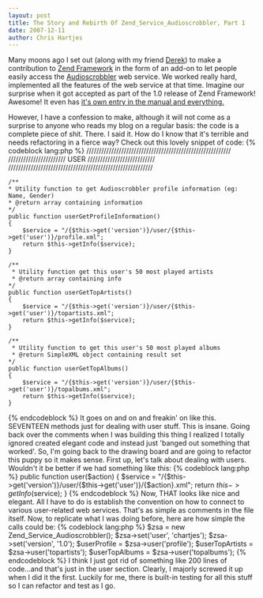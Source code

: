 ```yaml
--- 
layout: post
title: The Story and Rebirth Of Zend_Service_Audioscrobbler, Part 1
date: 2007-12-11
author: Chris Hartjes
---
```

<p>
Many moons ago I set out (along with my friend <a href="http://derekmartin.ca">Derek</a>) to make a contribution to <a href="http://framework.zend.com">Zend Framework</a> in the form of an add-on to let people easily access the <a href="http://www.audioscrobbler.net/">Audioscrobbler</a> web service.  We worked really hard, implemented all the features of the web service at that time.  Imagine our surprise when it got accepted as part of the 1.0 release of Zend Framework!  Awesome!  It even has <a href="http://framework.zend.com/manual/en/zend.service.audioscrobbler.html">it's own entry in the manual and everything.</a></p>
<p>
However, I have a confession to make, although it will not come as a surprise to anyone who reads my blog on a regular basis:  the code is a complete piece of shit.  There.  I said it.  How do I know that it's terrible and needs refactoring in a fierce way?  Check out this lovely snippet of code:
{% codeblock lang:php %}
    //////////////////////////////////////////////////////////
    ///////////////////////  USER  ///////////////////////////
    //////////////////////////////////////////////////////////

    /**
    * Utility function to get Audioscrobbler profile information (eg: Name, Gender)
    * @return array containing information
    */
    public function userGetProfileInformation()
    {
        $service = "/{$this->get('version')}/user/{$this->get('user')}/profile.xml";
        return $this->getInfo($service);
    }

    /**
     * Utility function get this user's 50 most played artists
     * @return array containing info
    */
    public function userGetTopArtists()
    {
        $service = "/{$this->get('version')}/user/{$this->get('user')}/topartists.xml";
        return $this->getInfo($service);
    }

    /**
     * Utility function to get this user's 50 most played albums
     * @return SimpleXML object containing result set
    */
    public function userGetTopAlbums()
    {
        $service = "/{$this->get('version')}/user/{$this->get('user')}/topalbums.xml";
        return $this->getInfo($service);
    }
{% endcodeblock %}
It goes on and on and freakin' on like this.  SEVENTEEN methods just for dealing with user stuff.  This is insane.  Going back over the comments when I was building this thing I realized I totally ignored created elegant code and instead just 'banged out something that worked'.  So, I'm going back to the drawing board and are going to refactor this puppy so it makes sense.   First up, let's talk about dealing with users.  Wouldn't it be better if we had something like this:
{% codeblock lang:php %}
public function user($action) {
     $service = "/{$this->get('version')}/user/{$this->get('user')}/{$action}.xml";
     return $this->getInfo($service);
}
{% endcodeblock %}
Now, THAT looks like nice and elegant.  All I have to do is establish the convention on how to connect to various user-related web services.  That's as simple as comments in the file itself.  Now, to replicate what I was doing before, here are how simple the calls could be:
{% codeblock lang:php %}
$zsa = new Zend_Service_Audioscrobbler();
$zsa->set('user', 'chartjes');
$zsa->set('version', '1.0');
$userProfile = $zsa->user('profile');
$userTopArtists = $zsa->user('topartists');
$userTopAlbums = $zsa->user('topalbums');
{% endcodeblock %}
I think I just got rid of something like 200 lines of code...and that's just in the user section.  Clearly, I majorly screwed it up when I did it the first.  Luckily for me, there is built-in testing for all this stuff so I can refactor and test as I go.</p>
